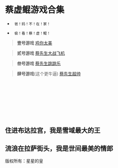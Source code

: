 # 蔡虚鲲游戏合集


- ``` 爸！妈！不！在！家！```

- ``` 偷！看！蔡！虚！鲲！```


> **壹号游戏**  <a href="https://fangkuai767.github.io/EatKun/">鸡你太美</a>


> **贰号游戏**  <a href="http://jlh.125ks.cn/cxk/">蔡先生大战飞机</a>


> **叁号游戏**  <a href="http://jlh.125ks.cn/cxk/dinogame/">蔡先生跳跳乐</a>


> **肆号游戏**(这个更牛逼)  <a href="https://allentome.github.io/fly_boy/index.html">蔡先生超帅</a>

<br/>
<br/>
<br/>
<br/>
<br/>
<br/>
<br/>

##  住进布达拉宫，我是雪域最大的王

##  流浪在拉萨街头，我是世间最美的情郎











版权所有：星星的皇
